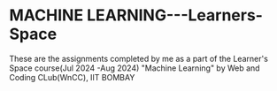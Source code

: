 # MACHINE LEARNING---Learners-Space
These are the assignments completed by me as a part of the Learner's Space course(Jul 2024 -Aug 2024) "Machine Learning" by Web and Coding CLub(WnCC), IIT BOMBAY
